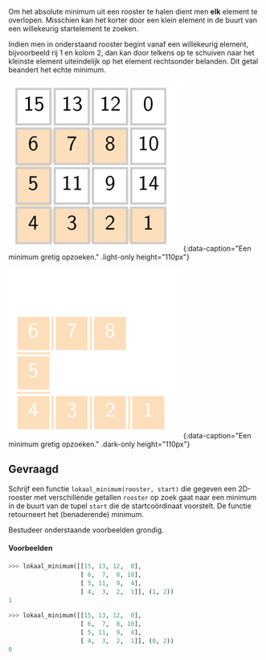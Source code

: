 Om het absolute minimum uit een rooster te halen dient men **elk** element te overlopen. Misschien kan het korter door een klein element in de buurt van een willekeurig startelement te zoeken.

Indien men in onderstaand rooster begint vanaf een willekeurig element, bijvoorbeeld rij 1 en kolom 2, dan kan door telkens op te schuiven naar het kleinste element uiteindelijk op het element rechtsonder belanden. Dit getal beandert het echte minimum.

![Een minimum gretig opzoeken.](media/image.png "Een minimum gretig opzoeken."){:data-caption="Een minimum gretig opzoeken." .light-only height="110px"}

![Een minimum gretig opzoeken.](media/image_dark.png "Een minimum gretig opzoeken."){:data-caption="Een minimum gretig opzoeken." .dark-only height="110px"}


## Gevraagd
Schrijf een functie `lokaal_minimum(rooster, start)` die gegeven een 2D-rooster met verschillende getallen `rooster` op zoek gaat naar een minimum in de buurt van de tupel `start` die de startcoördinaat voorstelt. De functie retourneert het (benaderende) minimum.

Bestudeer onderstaande voorbeelden grondig.

#### Voorbeelden

```python
>>> lokaal_minimum([[15, 13, 12,  0],
                    [ 6,  7,  8, 10],
                    [ 5, 11,  9,  4],
                    [ 4,  3,  2,  1]], (1, 2))
1
```


```python
>>> lokaal_minimum([[15, 13, 12,  0],
                    [ 6,  7,  8, 10],
                    [ 5, 11,  9,  4],
                    [ 4,  3,  2,  1]], (0, 2))
0
```
